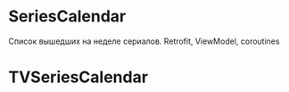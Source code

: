# SeriesCalendar
Список вышедших на неделе сериалов.
Retrofit, ViewModel, coroutines
# TVSeriesCalendar
